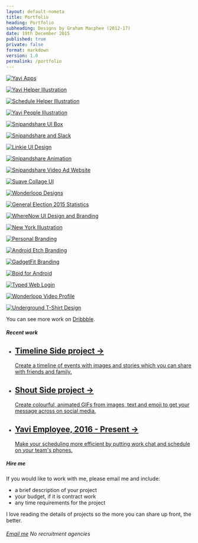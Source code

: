 ```yaml
---
layout: default-nometa
title: Portfolio
heading: Portfolio
subheading: Designs by Graham Macphee (2012-17)
date: 19th December 2015
published: true
private: false
format: markdown
version: 1.0
permalink: /portfolio
---
```


[![Yavi Apps](/pages/portfolio/img/yaviapp.png)](http://yaviapp.com)

[![Yavi Helper Illustration](/pages/portfolio/img/yavihelper.png)](http://yaviapp.com)

[![Schedule Helper Illustration](/pages/portfolio/img/yavischedulehelper.png)](http://yaviapp.com)

[![Yavi People Illustration](/pages/portfolio/img/yavipeople.png)](http://yaviapp.com)

[![Snipandshare UI Box](/pages/portfolio/img/snipandsharebox.png)](http://snipandshare.com)

[![Snipandshare and Slack](/pages/portfolio/img/snipandshareslack.png)](http://snipandshare.com/slack)

[![Linkie UI Design](/pages/portfolio/img/linkieui.png)](https://dribbble.com/shots/2134219-Snipandshare-Beta)

[![Snipandshare Animation](/pages/portfolio/img/snipandshareanimation.gif)](http://snipandshare.com)

[![Snipandshare Video Ad Website](/pages/portfolio/img/snipandsharevideo.gif)](http://snipandshare.com)

[![Suave Collage UI](/pages/portfolio/img/suavecollage.png)](https://dribbble.com/shots/2096399-Suave-Collage)

[![Wonderloop Designs](/pages/portfolio/img/wonderloopui.png)](http://wonderloop.me)

[![General Election 2015 Statistics](/pages/portfolio/img/electionwebsite.png)](http://grahammacphee.co.uk/ge15)

<!-- [![Material Design Weather App](/pages/portfolio/img/weatherapp.png)](http://grahammacphee.co.uk/weather) -->

[![WhereNow UI Design and Branding](/pages/portfolio/img/wherenowui.png)](https://dribbble.com/shots/1940608-WhereNow)

[![New York Illustration](/pages/portfolio/img/newyorkillustration.png)](https://dribbble.com/shots/1567670-New-York)

[![Personal Branding](/pages/portfolio/img/personalbranding.png)](https://dribbble.com/shots/2042901-A-New-Project)

[![Android Etch Branding](/pages/portfolio/img/androidetch.png)](http://nerdandlaser.com/)

[![GadgetFit Branding](/pages/portfolio/img/gadgetfit.png)](http://dribbble.com/gmph)

[![Boid for Android](/pages/portfolio/img/boidtwitter.png)](http://boidapp.tumblr.com)

<!-- [![Typed for iPhone](/pages/portfolio/img/typediphone.png)](https://dribbble.com/gmph/projects/269605-Typed) -->

[![Typed Web Login](/pages/portfolio/img/typedlogin.png)](https://dribbble.com/gmph/projects/269605-Typed)

[![Wonderloop Video Profile](/pages/portfolio/img/videoprofile.png)](https://dribbble.com/shots/1331725-Wonderloop-Branding-Element)

[![Underground T-Shirt Design](/pages/portfolio/img/undergroundtshirt.png)](https://dribbble.com/shots/1159783-Underground-T-Shirt)

You can see more work on [Dribbble](http://dribbble.com/gmph).

##### Recent work

<ul class="postlist work-links active">
    <li class="postitem">
        <a href="https://timeline.gmph.co" target="_blank">
            <h2><span class="postitemtitle">Timeline</span> <span class="postitemmeta">Side project &rarr;</span></h2>
            <div class="positemdescription">
                <p>Create a timeline of events with images and stories which you can share with friends and family.</p>
            </div>
        </a>
    </li>
    <li class="postitem">
        <a href="http://gmph.co/shout" target="_blank">
            <h2><span class="postitemtitle">Shout</span> <span class="postitemmeta">Side project &rarr;</span></h2>
            <div class="positemdescription">
                <p>Create colourful, animated GIFs from images, text and emoji to get your message across on social media.</p>
            </div>
        </a>
    </li>
    <li class="postitem">
        <a href="http://yaviapp.com" target="_blank">
            <h2><span class="postitemtitle">Yavi</span> <span class="postitemmeta">Employee, 2016 - Present &rarr;</span></h2>
            <div class="positemdescription">
                <p>Make your scheduling more efficient by putting work chat and schedule on your team's phones.</p>
            </div>
        </a>
    </li>
</ul>

##### Hire me

If you would like to work with me, please email me and include:

- a brief description of your project
- your budget, if it is contract work
- any time requirements for the project

I love reading the details of projects so the more you can share up front, the better.

<h6><a class="button" href="mailto:hi@gmph.co">Email me</a> No recruitment agencies</h6>
